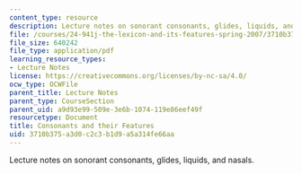 ```yaml
---
content_type: resource
description: Lecture notes on sonorant consonants, glides, liquids, and nasals.
file: /courses/24-941j-the-lexicon-and-its-features-spring-2007/3710b375a3d0c2c3b1d9a5a314fe66aa_lec3ks1.pdf
file_size: 640242
file_type: application/pdf
learning_resource_types:
- Lecture Notes
license: https://creativecommons.org/licenses/by-nc-sa/4.0/
ocw_type: OCWFile
parent_title: Lecture Notes
parent_type: CourseSection
parent_uid: a9d93e99-509e-3e6b-1074-119e86eef49f
resourcetype: Document
title: Consonants and their Features
uid: 3710b375-a3d0-c2c3-b1d9-a5a314fe66aa
---
```

Lecture notes on sonorant consonants, glides, liquids, and nasals.